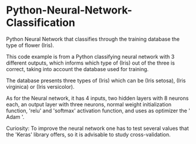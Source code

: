 # Python-Neural-Network-Classification
Python Neural Network that classifies through the training database the type of flower (Iris).

This code example is from a Python classifying neural network with 3 different outputs, which informs which type of (Iris) out of the three is correct, taking into account the database used for training.

The database presents three types of (Iris) which can be (Iris setosa), (Iris virginica) or (Iris versicolor).

As for the Neural network, it has 4 inputs, two hidden layers with 8 neurons each, an output layer with three neurons, normal weight initialization function, 'relu' and 'softmax' activation function, and uses as optimizer the ' Adam '.

Curiosity:
To improve the neural network one has to test several values that the 'Keras' library offers, so it is advisable to study cross-validation.
